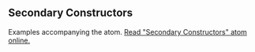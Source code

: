 ## Secondary Constructors

Examples accompanying the atom.
[Read "Secondary Constructors" atom online.](https://stepik.org/lesson/350602/step/1)
